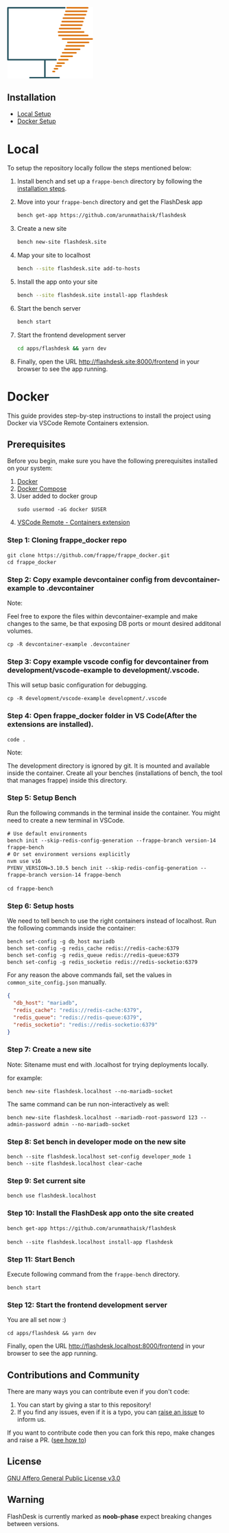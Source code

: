 
<img src="assets/logo.png" alt="FlashDesk Logo" width="200"/>

## Installation
<!-- TOC -->
 - [Local Setup](#local)
- [Docker Setup ](#docker)
 
<!-- /TOC -->

# Local

To setup the repository locally follow the steps mentioned below:

1. Install bench and set up a `frappe-bench` directory by following the [installation steps](https://frappeframework.com/docs/user/en/installation).

1. Move into your `frappe-bench` directory and get the FlashDesk app
   ```sh
   bench get-app https://github.com/arunmathaisk/flashdesk
   ```
1. Create a new site

   ```sh
   bench new-site flashdesk.site
   ```

1. Map your site to localhost

   ```sh
   bench --site flashdesk.site add-to-hosts
   ```

1. Install the app onto your site

   ```sh
   bench --site flashdesk.site install-app flashdesk
   ```

1. Start the bench server

   ```sh
   bench start
   ```

1. Start the frontend development server

   ```sh
   cd apps/flashdesk && yarn dev
   ```

1. Finally, open the URL http://flashdesk.site:8000/frontend in your browser to see the app running.

# Docker

This guide provides step-by-step instructions to install the project using Docker via VSCode Remote Containers extension. 

## Prerequisites

Before you begin, make sure you have the following prerequisites installed on your system:

1. [Docker](https://docs.docker.com/get-docker/)
2. [Docker Compose](https://docs.docker.com/compose/install/)
3. User added to docker group
    ```shell
    sudo usermod -aG docker $USER
    ```
4. [VSCode Remote - Containers extension](https://marketplace.visualstudio.com/items?itemName=ms-vscode-remote.remote-containers)

### Step 1: Cloning frappe_docker repo

```shell
git clone https://github.com/frappe/frappe_docker.git
cd frappe_docker
```

### Step 2: Copy example devcontainer config from devcontainer-example to .devcontainer

Note: 

Feel free to expore the files within devcontainer-example and make changes to the same, be that exposing DB ports or mount desired additonal volumes. 

```shell
cp -R devcontainer-example .devcontainer
```

### Step 3: Copy example vscode config for devcontainer from development/vscode-example to development/.vscode.

This will setup basic configuration for debugging.

```shell
cp -R development/vscode-example development/.vscode
```

### Step 4: Open frappe_docker folder in VS Code(After the extensions are installed).

```shell
code .
```
Note:

The development directory is ignored by git.
It is mounted and available inside the container. Create all your benches (installations of bench, the tool that manages frappe) inside this directory.

### Step 5: Setup Bench

Run the following commands in the terminal inside the container. You might need to create a new terminal in VSCode.

```shell
# Use default environments
bench init --skip-redis-config-generation --frappe-branch version-14 frappe-bench
# Or set environment versions explicitly
nvm use v16
PYENV_VERSION=3.10.5 bench init --skip-redis-config-generation --frappe-branch version-14 frappe-bench

cd frappe-bench

```
### Step 6: Setup hosts

We need to tell bench to use the right containers instead of localhost. Run the following commands inside the container:

```shell
bench set-config -g db_host mariadb
bench set-config -g redis_cache redis://redis-cache:6379
bench set-config -g redis_queue redis://redis-queue:6379
bench set-config -g redis_socketio redis://redis-socketio:6379
```
For any reason the above commands fail, set the values in `common_site_config.json` manually.

```json
{
  "db_host": "mariadb",
  "redis_cache": "redis://redis-cache:6379",
  "redis_queue": "redis://redis-queue:6379",
  "redis_socketio": "redis://redis-socketio:6379"
}
```

### Step 7: Create a new site 

Note: Sitename must end with .localhost for trying deployments locally.

for example:

```shell
bench new-site flashdesk.localhost --no-mariadb-socket
```
The same command can be run non-interactively as well:

```shell
bench new-site flashdesk.localhost --mariadb-root-password 123 --admin-password admin --no-mariadb-socket
```

### Step 8: Set bench in developer mode on the new site

```shell
bench --site flashdesk.localhost set-config developer_mode 1
bench --site flashdesk.localhost clear-cache
```

### Step 9: Set current site 

```shell
bench use flashdesk.localhost
```

### Step 10: Install the FlashDesk app onto the site created 

```shell
bench get-app https://github.com/arunmathaisk/flashdesk

bench --site flashdesk.localhost install-app flashdesk
```
### Step 11: Start Bench

Execute following command from the `frappe-bench` directory.

```shell
bench start
```

### Step 12: Start the frontend development server

You are all set now :)

```shell
cd apps/flashdesk && yarn dev
```

Finally, open the URL http://flashdesk.localhost:8000/frontend in your browser to see the app running.

## Contributions and Community

There are many ways you can contribute even if you don't code:

1. You can start by giving a star to this repository!
1. If you find any issues, even if it is a typo, you can [raise an issue](https://github.com/arunmathaisk/flashdesk/issues/new) to inform us.

If you want to contribute code then you can fork this repo, make changes and raise a PR. ([see how to](https://docs.github.com/en/pull-requests/collaborating-with-pull-requests/proposing-changes-to-your-work-with-pull-requests/creating-a-pull-request-from-a-fork))

## License

[GNU Affero General Public License v3.0](LICENSE)

## Warning
FlashDesk is currently marked as **noob-phase** expect breaking changes between versions.
